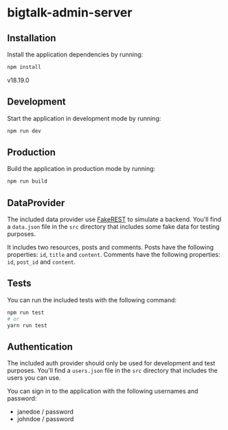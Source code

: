 <!--
 * @LastEditors: liushuxin admin@example.com
 * @LastEditTime: 2025-01-13 19:28:39
 * @FilePath: /bigtalk-admin-server/README.md
 * @Description: 
 * 
 * Copyright (c) 2025 by liushuxin@comeon.com All Rights Reserved. 
-->
# bigtalk-admin-server

## Installation

Install the application dependencies by running:

```sh
npm install
```

v18.19.0

## Development

Start the application in development mode by running:

```sh
npm run dev
```

## Production

Build the application in production mode by running:

```sh
npm run build
```

## DataProvider

The included data provider use [FakeREST](https://github.com/marmelab/fakerest) to simulate a backend.
You'll find a `data.json` file in the `src` directory that includes some fake data for testing purposes.

It includes two resources, posts and comments.
Posts have the following properties: `id`, `title` and `content`.
Comments have the following properties: `id`, `post_id` and `content`.

## Tests

You can run the included tests with the following command:

```sh
npm run test
# or
yarn run test
```
## Authentication

The included auth provider should only be used for development and test purposes.
You'll find a `users.json` file in the `src` directory that includes the users you can use.

You can sign in to the application with the following usernames and password:
- janedoe / password
- johndoe / password

